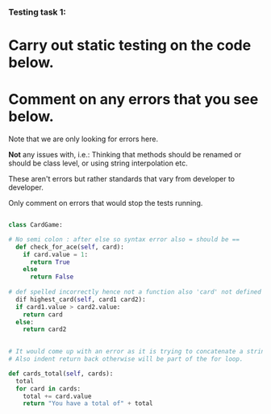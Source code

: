 ### Testing task 1:

# Carry out static testing on the code below.
# Comment on any errors that you see below.

Note that we are only looking for errors here.

**Not** any issues with, i.e.: 
Thinking that methods should be renamed or should be class level, or using string interpolation etc. 

These aren't errors but rather standards that vary from developer to developer. 

Only comment on errors that would stop the tests running.

```python

class CardGame:

# No semi colon : after else so syntax error also = should be ==
  def check_for_ace(self, card):
    if card.value = 1:
      return True
    else
      return False
   
# def spelled incorrectly hence not a function also 'card' not defined
  dif highest_card(self, card1 card2):
  if card1.value > card2.value:
    return card
  else:
    return card2
  

# It would come up with an error as it is trying to concatenate a string and an integer object. Should definr total to 0.
# Also indent return back otherwise will be part of the for loop.

def cards_total(self, cards):
  total
  for card in cards:
    total += card.value
    return "You have a total of" + total
  
```
